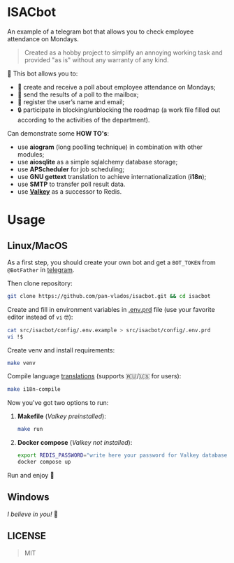 # ISACbot


An example of a telegram bot that allows you to check employee attendance on Mondays.

> Created as a hobby project to simplify an annoying working task and provided "as is" without any warranty of any kind.

🤖 This bot allows you to:
- 📆 create and receive a poll about employee attendance on Mondays;
- 📧 send the results of a poll to the mailbox;
- 📝 register the user’s name and email;
- 🔒 participate in blocking/unblocking the roadmap (a work file filled out according to the activities of the department).


Can demonstrate some **HOW TO's**:
- use **aiogram** (long poolling technique) in combination with other modules;
- use **aiosqlite** as a simple sqlalchemy database storage;
- use **APScheduler** for job scheduling;
- use **GNU gettext** translation to achieve internationalization (**i18n**);
- use **SMTP** to transfer poll result data.
- use **[Valkey](https://valkey.io)** as a successor to Redis.


# Usage


## Linux/MacOS


As a first step, you should create your own bot and get a `BOT_TOKEN` from `@BotFather` in [telegram](https://telegram.org).

Then clone repository:
```bash
git clone https://github.com/pan-vlados/isacbot.git && cd isacbot
```
Create and fill in environment variables in [.env.prd](src/isacbot/config/.env.prd) file (use your favorite editor instead of `vi` 🤓):
```bash
cat src/isacbot/config/.env.example > src/isacbot/config/.env.prd
vi !$
```
Create venv and install requirements:
```bash
make venv
```
Compile language [translations](/src/isacbot/locales/) (supports 🇷🇺/🇺🇸 for users):
```bash
make i18n-compile
```
Now you've got two options to run:
1. **Makefile** (*Valkey preinstalled*):
    ```bash
    make run
    ```
2. **Docker compose** (*Valkey not installed*):
    ```bash
    export REDIS_PASSWORD="write here your password for Valkey database"
    docker compose up
    ```
Run and enjoy 🥳


## Windows


*I believe in you!* 💪


## LICENSE
> MIT